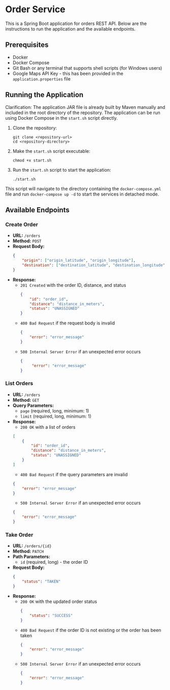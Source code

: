 # Order Service

This is a Spring Boot application for orders REST API. Below are the instructions to run the application and the available endpoints.

## Prerequisites

- Docker
- Docker Compose
- Git Bash or any terminal that supports shell scripts (for Windows users)
- Google Maps API Key - this has been provided in the `application.properties` file

## Running the Application
Clarification: The application JAR file is already built by Maven manually and included in the root directory of the repository. The application can be run using Docker Compose in the `start.sh` script directly.

1. Clone the repository:
    ```
    git clone <repository-url>
    cd <repository-directory>
    ```

2. Make the `start.sh` script executable:
    ```
    chmod +x start.sh
    ```

3. Run the `start.sh` script to start the application:
    ```
    ./start.sh
    ```

This script will navigate to the directory containing the `docker-compose.yml` file and run `docker-compose up -d` to start the services in detached mode.

## Available Endpoints

### Create Order

- **URL:** `/orders`
- **Method:** `POST`
- **Request Body:**
    ```json
    {
        "origin": ["origin_latitude", "origin_longitude"],
        "destination": ["destination_latitude", "destination_longitude"]
    }
    ```
- **Response:**
  - `201 Created` with the order ID, distance, and status
      ```json
      {
          "id": "order_id",
          "distance": "distance_in_meters",
          "status": "UNASSIGNED"
      }
      ```
  - `400 Bad Request` if the request body is invalid
      ```json
      {
          "error": "error_message"
      }
      ```
  - `500 Internal Server Error` if an unexpected error occurs
     ```json
     {
          "error": "error_message"
     }
     ```


### List Orders

- **URL:** `/orders`
- **Method:** `GET`
- **Query Parameters:**
    - `page` (required, long, minimum: 1)
    - `limit` (required, long, minimum: 1)
- **Response:**
    - `200 OK` with a list of orders
    ```json
    [
        {
            "id": "order_id",
            "distance": "distance_in_meters",
            "status": "UNASSIGNED"
        }
    ]
    ```
    - `400 Bad Request` if the query parameters are invalid
    ```json
    {
        "error": "error_message"
    }
    ```
    - `500 Internal Server Error` if an unexpected error occurs
    ```json
    {
        "error": "error_message"
    }
    ```


### Take Order

- **URL:** `/orders/{id}`
- **Method:** `PATCH`
- **Path Parameters:**
    - `id` (required, long) - the order ID
- **Request Body:**
    ```json
    {
        "status": "TAKEN"
    }
    ```
- **Response:**
    - `200 OK` with the updated order status
      ```json
      {
          "status": "SUCCESS"
      }
      ```
    - `400 Bad Request` if the order ID is not existing or the order has been taken
      ```json
      {
          "error": "error_message"
      }
      ```
    - `500 Internal Server Error` if an unexpected error occurs
      ```json
      {
          "error": "error_message"
      }
      ```